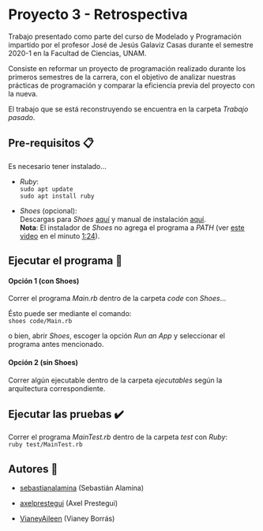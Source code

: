 # Proyecto 3 - Retrospectiva
Trabajo presentado como parte del curso de Modelado y Programación impartido por el profesor José de Jesús Galaviz Casas durante el semestre 2020-1 en la Facultad de Ciencias, UNAM.

Consiste en reformar un proyecto de programación realizado durante los primeros semestres de la carrera, con el objetivo de analizar nuestras prácticas de programación y comparar la eficiencia previa del proyecto con la nueva.

El trabajo que se está reconstruyendo se encuentra en la carpeta *Trabajo pasado*.

## Pre-requisitos :clipboard:
Es necesario tener instalado...

- *Ruby*:\
```sudo apt update```\
```sudo apt install ruby```

- *Shoes* (opcional):\
Descargas para *Shoes* [aquí](http://shoesrb.com/downloads/) y manual de instalación [aquí](http://shoesrb.com/manual/Installing.html).\
**Nota**: El instalador de *Shoes* no agrega el programa a *PATH* (ver [este video](https://www.youtube.com/watch?v=Kzo2JPdFv9Q) en el minuto [1:24](https://youtu.be/Kzo2JPdFv9Q?t=84)).

## Ejecutar el programa :file_folder:

#### Opción 1 (con Shoes)
Correr el programa *Main.rb* dentro de la carpeta *code* con *Shoes*...

Ésto puede ser mediante el comando:\
```shoes code/Main.rb```

o bien, abrir *Shoes*, escoger la opción *Run an App* y seleccionar el programa antes mencionado.

#### Opción 2 (sin Shoes)

Correr algún ejecutable dentro de la carpeta *ejecutables* según la arquitectura correspondiente.

## Ejecutar las pruebas :heavy_check_mark:

Correr el programa *MainTest.rb* dentro de la carpeta *test* con *Ruby*:\
```ruby test/MainTest.rb```

## Autores :busts_in_silhouette:

-  [sebastianalamina]( https://github.com/sebastianalamina) (Sebastián Alamina)

-  [axelprestegui]( https://github.com/axelprestegui) (Axel Prestegui)

-  [VianeyAileen]( https://github.com/VianeyAileen ) (Vianey Borrás)
